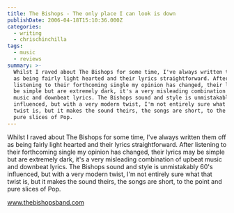 ```yaml
---
title: The Bishops - The only place I can look is down
publishDate: 2006-04-18T15:10:36.000Z
categories:
  - writing
  - chrischinchilla
tags:
  - music
  - reviews
summary: >-
  Whilst I raved about The Bishops for some time, I've always written them off
  as being fairly light hearted and their lyrics straightforward. After
  listening to their forthcoming single my opinion has changed, their lyrics may
  be simple but are extremely dark, it's a very misleading combination of upbeat
  music and downbeat lyrics. The Bishops sound and style is unmistakably 60's
  influenced, but with a very modern twist, I'm not entirely sure what that
  twist is, but it makes the sound theirs, the songs are short, to the point and
  pure slices of Pop.
---
```


Whilst I raved about The Bishops for some time, I've always written them off as being fairly light hearted and their lyrics straightforward. After listening to their forthcoming single my opinion has changed, their lyrics may be simple but are extremely dark, it's a very misleading combination of upbeat music and downbeat lyrics. The Bishops sound and style is unmistakably 60's influenced, but with a very modern twist, I'm not entirely sure what that twist is, but it makes the sound theirs, the songs are short, to the point and pure slices of Pop.

<a href='https://www.thebishopsband.com' target='_blank'>www.thebishopsband.com</a>
